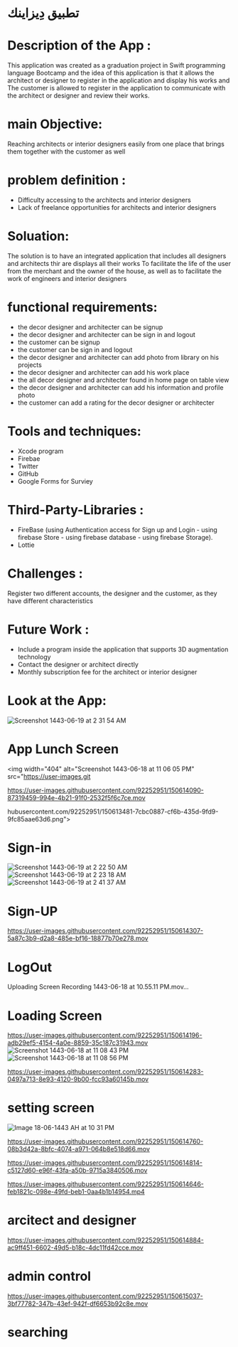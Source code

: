# تطبيق دِيزاينك


# Description of the App :

This application was created as a graduation project in Swift programming language Bootcamp and the idea of this application is that it allows the architect or designer to register in the application and display his works and The customer is allowed to register in the application to communicate with the architect or designer and review their works.


# main Objective:

Reaching architects or interior designers easily from one place that brings them together with the customer as well 


# problem definition :

- Difficulty accessing to the architects and interior designers
- Lack of freelance opportunities for architects and interior designers 

# Soluation:

The solution is to have an integrated application that includes all designers and architects thir are displays all their works
To facilitate the life of the user from the merchant and the owner of the house, as well as to facilitate the work of engineers and interior designers

# functional requirements:

- the decor designer and architecter can be signup
- the decor designer and architecter can be sign in and logout
- the customer can be signup
- the customer can be sign in and logout
- the decor designer and architecter can add photo  from library on his projects
- the decor designer and architecter can add his work place
- the all decor designer and architecter found in home page on table view
- the decor designer and architecter can add his information and  profile photo
- the customer can add a rating for the decor designer or architecter


# Tools and techniques:

- Xcode program
- Firebae 
- Twitter 
- GitHub
- Google Forms for Surviey


# Third-Party-Libraries :

-  FireBase (using Authentication access for Sign up and Login - using firebase Store - using firebase database - using firebase Storage).
- Lottie


# Challenges :

Register two different accounts, the designer and the customer, as they have different characteristics

# Future Work :

- Include a program inside the application that supports 3D augmentation technology
- Contact the designer or architect directly
- Monthly subscription fee for the architect or interior designer


# Look at the App:
 ![Screenshot 1443-06-19 at 2 31 54 AM](https://user-images.githubusercontent.com/92252951/150613253-ca37fa46-90f9-42d2-bd08-8e9ffc31999f.png)
 
# App Lunch Screen

<img width="404" alt="Screenshot 1443-06-18 at 11 06 05 PM" src="https://user-images.git

https://user-images.githubusercontent.com/92252951/150614090-87319459-994e-4b21-91f0-2532f5f6c7ce.mov

hubusercontent.com/92252951/150613481-7cbc0887-cf6b-435d-9fd9-9fc85aae63d6.png">

# Sign-in


![Screenshot 1443-06-19 at 2 22 50 AM](https://user-images.githubusercontent.com/92252951/150613570-75983bf1-da4c-4a3d-9307-3f9b36ab0208.png)
![Screenshot 1443-06-19 at 2 23 18 AM](https://user-images.githubusercontent.com/92252951/150613583-08096ef1-8919-4ff9-81a1-a30ef634c7a5.png)
![Screenshot 1443-06-19 at 2 41 37 AM](https://user-images.githubusercontent.com/92252951/150613841-824b053b-a805-4092-8840-1c36eeba2b3f.png)

# Sign-UP


https://user-images.githubusercontent.com/92252951/150614307-5a87c3b9-d2a8-485e-bf16-18877b70e278.mov

# LogOut



Uploading Screen Recording 1443-06-18 at 10.55.11 PM.mov…

# Loading Screen


https://user-images.githubusercontent.com/92252951/150614196-adb29ef5-4154-4a0e-8859-35c187c31943.mov
![Screenshot 1443-06-18 at 11 08 43 PM](https://user-images.githubusercontent.com/92252951/150614225-e58d68d4-bfc6-4812-ab13-937b08681788.png)
![Screenshot 1443-06-18 at 11 08 56 PM](https://user-images.githubusercontent.com/92252951/150614234-a6d677eb-109b-457c-9dea-c4e927b07419.png)

https://user-images.githubusercontent.com/92252951/150614283-0497a713-8e93-4120-9b00-fcc93a60145b.mov


# setting screen

![Image 18-06-1443 AH at 10 31 PM](https://user-images.githubusercontent.com/92252951/150614673-a2003a33-492a-4002-a01c-e90950159e84.jpg)


https://user-images.githubusercontent.com/92252951/150614760-08b3d42a-8bfc-4074-a971-064b8e518d66.mov



https://user-images.githubusercontent.com/92252951/150614814-c5127d60-e96f-43fa-a50b-9715a3840506.mov



https://user-images.githubusercontent.com/92252951/150614646-feb1821c-098e-49fd-beb1-0aa4b1b14954.mp4

# arcitect and designer 

https://user-images.githubusercontent.com/92252951/150614884-ac9ff451-6602-49d5-b18c-4dc11fd42cce.mov

# admin control

https://user-images.githubusercontent.com/92252951/150615037-3bf77782-347b-43ef-942f-df6653b92c8e.mov

# searching 




